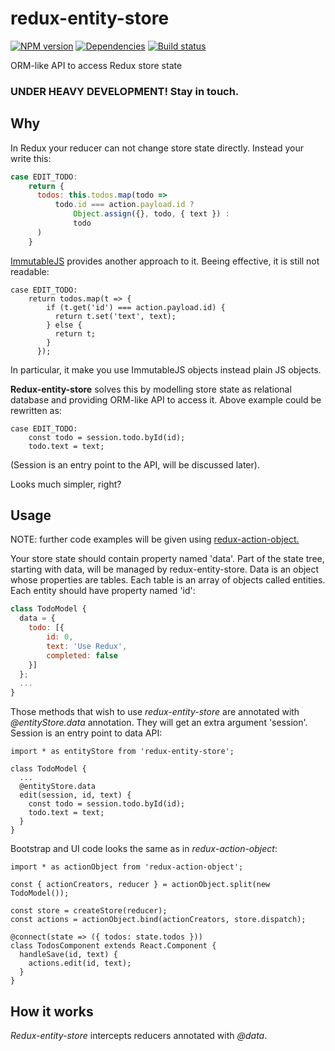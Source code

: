 redux-entity-store
=============

[![NPM version][npm-image]][npm-url]
[![Dependencies][dependencies]][npm-url]
[![Build status][travis-image]][travis-url]

ORM-like API to access Redux store state

### UNDER HEAVY DEVELOPMENT! Stay in touch.

## Why

In Redux your reducer can not change store state directly. Instead your write this:

```javascript
case EDIT_TODO:
    return {
      todos: this.todos.map(todo =>
          todo.id === action.payload.id ?
              Object.assign({}, todo, { text }) :
              todo
      )
    }
```

[ImmutableJS](https://facebook.github.io/immutable-js/) provides another approach to it. Beeing effective, it is still not readable:

```
case EDIT_TODO:
    return todos.map(t => {
        if (t.get('id') === action.payload.id) {
          return t.set('text', text);
        } else {
          return t;
        }
      });
```

In particular, it make you use ImmutableJS objects instead plain JS objects.

**Redux-entity-store** solves this by modelling store state as relational database and providing ORM-like API to access
it. Above example could be rewritten as:

```
case EDIT_TODO:
    const todo = session.todo.byId(id);
    todo.text = text;
```

(Session is an entry point to the API, will be discussed later).

Looks much simpler, right?

## Usage

NOTE: further code examples will be given using [redux-action-object.](https://github.com/vasyas/redux-action-object)

Your store state should contain property named 'data'. Part of the state tree, starting with data, will be managed by
redux-entity-store. Data is an object whose properties are tables. Each table is an array of objects called entities.
Each entity should have property named 'id':

```javascript
class TodoModel {
  data = {
    todo: [{
        id: 0,
        text: 'Use Redux',
        completed: false
    }]
  };
  ...
}
```

Those methods that wish to use *redux-entity-store* are annotated with *@entityStore.data* annotation. They will get an
extra argument 'session'. Session is an entry point to data API:

```
import * as entityStore from 'redux-entity-store';

class TodoModel {
  ...
  @entityStore.data
  edit(session, id, text) {
    const todo = session.todo.byId(id);
    todo.text = text;
  }
}
```

Bootstrap and UI code looks the same as in *redux-action-object*:

```
import * as actionObject from 'redux-action-object';

const { actionCreators, reducer } = actionObject.split(new TodoModel());

const store = createStore(reducer);
const actions = actionObject.bind(actionCreators, store.dispatch);

@connect(state => ({ todos: state.todos }))
class TodosComponent extends React.Component {
  handleSave(id, text) {
    actions.edit(id, text);
  }
}
```

## How it works

*Redux-entity-store* intercepts reducers annotated with *@data*.


[npm-image]: https://img.shields.io/npm/v/redux-entity-store.svg?style=flat-square
[npm-url]: https://npmjs.org/package/redux-entity-store
[travis-image]: https://img.shields.io/travis/vasyas/redux-entity-store.svg?style=flat-square
[travis-url]: https://travis-ci.org/vasyas/redux-entity-store
[dependencies]: https://david-dm.org/vasyas/redux-entity-store.svg

